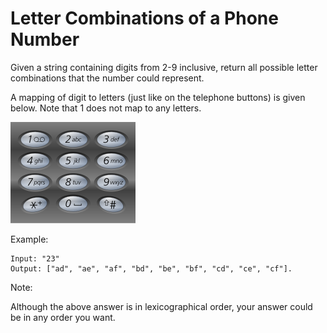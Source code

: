 # Letter Combinations of a Phone Number

Given a string containing digits from 2-9 inclusive, return all possible letter combinations that the number could represent.

A mapping of digit to letters (just like on the telephone buttons) is given below. Note that 1 does not map to any letters.

![keypad](keypad.png)

Example:
```
Input: "23"
Output: ["ad", "ae", "af", "bd", "be", "bf", "cd", "ce", "cf"].
```

Note:

Although the above answer is in lexicographical order, your answer could be in any order you want.
